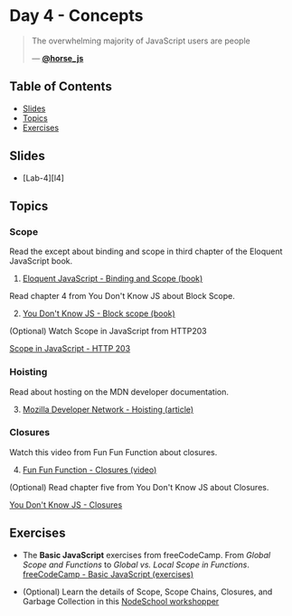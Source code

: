 # Day 4 - Concepts

> The overwhelming majority of JavaScript users are people
>
>
> — [**@horse_js**][tweet]

## Table of Contents
- [Slides](#slides)
- [Topics](#topics)
- [Exercises](#exercises)

## Slides
* [Lab-4][l4]

## Topics

### Scope

Read the except about binding and scope in third chapter of the Eloquent JavaScript book.

1. [Eloquent JavaScript - Binding and Scope (book)][binding]

Read chapter 4 from You Don't Know JS about Block Scope.

2. [You Don't Know JS - Block scope (book)][scope-book]

(Optional) Watch Scope in JavaScript from HTTP203

[Scope in JavaScript - HTTP 203][scope]

### Hoisting

Read about hosting on the MDN developer documentation.

3. [Mozilla Developer Network - Hoisting (article)][mdn]

### Closures

Watch this video from Fun Fun Function about closures.

4. [Fun Fun Function - Closures (video)][closures]

(Optional) Read chapter five from You Don't Know JS about Closures.

[You Don't Know JS - Closures][ch5]

## Exercises
* The **Basic JavaScript** exercises from freeCodeCamp. From _Global Scope and Functions_ to _Global vs. Local Scope in Functions_. [freeCodeCamp - Basic JavaScript (exercises)][fcc]

* (Optional) Learn the details of Scope, Scope Chains, Closures, and Garbage Collection in this [NodeSchool workshopper][nodeschool]


[tweet]: https://twitter.com/horse_js/status/1047957189913141248
[scope]: https://www.youtube.com/watch?v=5LEuJNLfLN0
[binding]: https://eloquentjavascript.net/03_functions.html#h_XqQR5FlX+8
[closures]: https://www.youtube.com/watch?v=CQqwU2Ixu-U
[ch5]: https://github.com/getify/You-Dont-Know-JS/blob/2nd-ed/scope-closures/ch5.md
[scope-book]: https://github.com/getify/You-Dont-Know-JS/blob/2nd-ed/scope-closures/ch4.md
[mdn]: https://developer.mozilla.org/en-US/docs/Glossary/Hoisting
[nodeschool]: https://github.com/workshopper/scope-chains-closures
[fcc]: https://www.freecodecamp.org/learn

